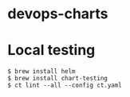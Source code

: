 # devops-charts

# Local testing

```
$ brew install helm
$ brew install chart-testing
$ ct lint --all --config ct.yaml
```
